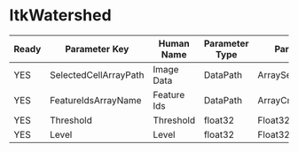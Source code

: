 # ItkWatershed

| Ready | Parameter Key | Human Name | Parameter Type | Parameter Class |
|-------|---------------|------------|-----------------|----------------|
| YES | SelectedCellArrayPath | Image Data | DataPath | ArraySelectionParameter |
| YES | FeatureIdsArrayName | Feature Ids | DataPath | ArrayCreationParameter |
| YES | Threshold | Threshold | float32 | Float32Parameter |
| YES | Level | Level | float32 | Float32Parameter |
